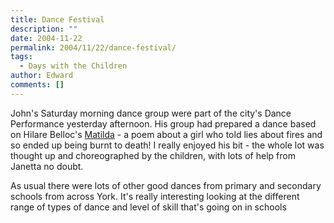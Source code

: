 ```yaml
---
title: Dance Festival
description: ""
date: 2004-11-22
permalink: 2004/11/22/dance-festival/
tags:
  - Days with the Children
author: Edward
comments: []
---
```


John\'s Saturday morning dance group were part of the city\'s Dance
Performance yesterday afternoon. His group had prepared a dance based on
Hilare Belloc\'s [Matilda][1] - a poem about a girl who told lies about
fires and so ended up being burnt to death! I really enjoyed his bit -
the whole lot was thought up and choreographed by the children, with
lots of help from Janetta no doubt.

As usual there were lots of other good dances from primary and secondary
schools from across York. It\'s really interesting looking at the
different range of types of dance and level of skill that\'s going on in
schools



[1]: https://www.poetry-archive.com/b/matilda.html
